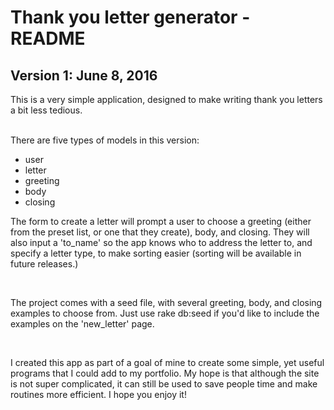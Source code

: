<h1> Thank you letter generator - README </h1>
<h2> Version 1: June 8, 2016 </h2>

<p>This is a very simple application, designed to make writing thank you letters a bit less tedious.</p>
<br>
There are five types of models in this version: 
<ul>
	<li>user</li>
	<li>letter</li>
	<li>greeting</li>
	<li>body</li>
	<li>closing</li>
</ul>
<p>The form to create a letter will prompt a user to choose a greeting (either from the preset list, or one that they create), body, and closing. They will also input a 'to_name' so the app knows who to address the letter to, and specify a letter type, to make sorting easier (sorting will be available in future releases.)</p>
<br>
<p>The project comes with a seed file, with several greeting, body, and closing examples to choose from. Just use rake db:seed if you'd like to include the examples on the 'new_letter' page.</p>
<br>
<p>I created this app as part of a goal of mine to create some simple, yet useful programs that I could add to my portfolio. My hope is that although the site is not super complicated, it can still be used to save people time and make routines more efficient. I hope you enjoy it!</p>

